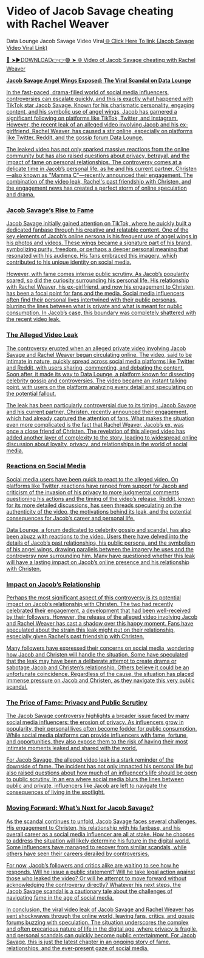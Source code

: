 # Video of Jacob Savage cheating with Rachel Weaver

Data Lounge Jacob Savage Video Viral<a href="https://xavtra.cfd/mfxds"> 🌐 Click Here To link (Jacob Savage Video Viral Link)

🔴 ➤►DOWNLOAD👉👉🟢 ➤  <a href="https://xavtra.cfd/mfxds"> 🌐 Video of Jacob Savage cheating with Rachel Weaver


**Jacob Savage Angel Wings Exposed: The Viral Scandal on Data Lounge**

In the fast-paced, drama-filled world of social media influencers, controversies can escalate quickly, and this is exactly what happened with TikTok star Jacob Savage. Known for his charismatic personality, engaging content, and his symbolic use of angel wings, Jacob has garnered a significant following on platforms like TikTok, Twitter, and Instagram. However, the recent leak of an alleged video involving Jacob and his ex-girlfriend, Rachel Weaver, has caused a stir online, especially on platforms like Twitter, Reddit, and the gossip forum Data Lounge.

The leaked video has not only sparked massive reactions from the online community but has also raised questions about privacy, betrayal, and the impact of fame on personal relationships. The controversy comes at a delicate time in Jacob’s personal life, as he and his current partner, Christen—also known as "Mamma C"—recently announced their engagement. The combination of the video leak, Rachel's past friendship with Christen, and the engagement news has created a perfect storm of online speculation and drama.

### Jacob Savage’s Rise to Fame

Jacob Savage initially gained attention on TikTok, where he quickly built a dedicated fanbase through his creative and relatable content. One of the key elements of Jacob’s online persona is his frequent use of angel wings in his photos and videos. These wings became a signature part of his brand, symbolizing purity, freedom, or perhaps a deeper personal meaning that resonated with his audience. His fans embraced this imagery, which contributed to his unique identity on social media.

However, with fame comes intense public scrutiny. As Jacob’s popularity soared, so did the curiosity surrounding his personal life. His relationship with Rachel Weaver, his ex-girlfriend, and now his engagement to Christen, has been a focal point for fans and the media. Social media influencers often find their personal lives intertwined with their public personas, blurring the lines between what is private and what is meant for public consumption. In Jacob’s case, this boundary was completely shattered with the recent video leak.

### The Alleged Video Leak

The controversy erupted when an alleged private video involving Jacob Savage and Rachel Weaver began circulating online. The video, said to be intimate in nature, quickly spread across social media platforms like Twitter and Reddit, with users sharing, commenting, and debating the content. Soon after, it made its way to Data Lounge, a platform known for dissecting celebrity gossip and controversies. The video became an instant talking point, with users on the platform analyzing every detail and speculating on the potential fallout.

The leak has been particularly controversial due to its timing. Jacob Savage and his current partner, Christen, recently announced their engagement, which had already captured the attention of fans. What makes the situation even more complicated is the fact that Rachel Weaver, Jacob’s ex, was once a close friend of Christen. The revelation of this alleged video has added another layer of complexity to the story, leading to widespread online discussion about loyalty, privacy, and relationships in the world of social media.

### Reactions on Social Media

Social media users have been quick to react to the alleged video. On platforms like Twitter, reactions have ranged from support for Jacob and criticism of the invasion of his privacy to more judgmental comments questioning his actions and the timing of the video’s release. Reddit, known for its more detailed discussions, has seen threads speculating on the authenticity of the video, the motivations behind its leak, and the potential consequences for Jacob’s career and personal life.

Data Lounge, a forum dedicated to celebrity gossip and scandal, has also been abuzz with reactions to the video. Users there have delved into the details of Jacob’s past relationships, his public persona, and the symbolism of his angel wings, drawing parallels between the imagery he uses and the controversy now surrounding him. Many have questioned whether this leak will have a lasting impact on Jacob’s online presence and his relationship with Christen.

### Impact on Jacob’s Relationship

Perhaps the most significant aspect of this controversy is its potential impact on Jacob’s relationship with Christen. The two had recently celebrated their engagement, a development that had been well-received by their followers. However, the release of the alleged video involving Jacob and Rachel Weaver has cast a shadow over this happy moment. Fans have speculated about the strain this leak might put on their relationship, especially given Rachel’s past friendship with Christen.

Many followers have expressed their concerns on social media, wondering how Jacob and Christen will handle the situation. Some have speculated that the leak may have been a deliberate attempt to create drama or sabotage Jacob and Christen’s relationship. Others believe it could be an unfortunate coincidence. Regardless of the cause, the situation has placed immense pressure on Jacob and Christen, as they navigate this very public scandal.

### The Price of Fame: Privacy and Public Scrutiny

The Jacob Savage controversy highlights a broader issue faced by many social media influencers: the erosion of privacy. As influencers grow in popularity, their personal lives often become fodder for public consumption. While social media platforms can provide influencers with fame, fortune, and opportunities, they also expose them to the risk of having their most intimate moments leaked and shared with the world.

For Jacob Savage, the alleged video leak is a stark reminder of the downside of fame. The incident has not only impacted his personal life but also raised questions about how much of an influencer’s life should be open to public scrutiny. In an era where social media blurs the lines between public and private, influencers like Jacob are left to navigate the consequences of living in the spotlight.

### Moving Forward: What’s Next for Jacob Savage?

As the scandal continues to unfold, Jacob Savage faces several challenges. His engagement to Christen, his relationship with his fanbase, and his overall career as a social media influencer are all at stake. How he chooses to address the situation will likely determine his future in the digital world. Some influencers have managed to recover from similar scandals, while others have seen their careers derailed by controversies.

For now, Jacob’s followers and critics alike are waiting to see how he responds. Will he issue a public statement? Will he take legal action against those who leaked the video? Or will he attempt to move forward without acknowledging the controversy directly? Whatever his next steps, the Jacob Savage scandal is a cautionary tale about the challenges of navigating fame in the age of social media.

In conclusion, the viral video leak of Jacob Savage and Rachel Weaver has sent shockwaves through the online world, leaving fans, critics, and gossip forums buzzing with speculation. The situation underscores the complex and often precarious nature of life in the digital age, where privacy is fragile, and personal scandals can quickly become public entertainment. For Jacob Savage, this is just the latest chapter in an ongoing story of fame, relationships, and the ever-present gaze of social media.
